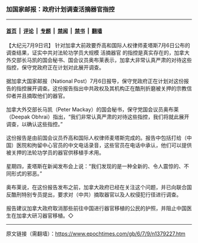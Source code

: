 ### 加国家邮报：政府计划调查活摘器官指控

---

#### [首页](../../../..?n1379227) &nbsp;|&nbsp; [评论](../../../../../epoch-comment?n1379227) &nbsp;|&nbsp; [专题](../../../../../epoch-special?n1379227) &nbsp;|&nbsp; [禁闻](../../../../../epoch-news?n1379227) &nbsp;|&nbsp; [禁书](../../../../../books?n1379227) &nbsp;|&nbsp; [翻墙](https://github.com/gfw-breaker/nogfw/blob/master/README.md?n1379227)


<div class="post_content" id="artbody" itemprop="articleBody">
 <!-- article content begin -->
 <p>
  【大纪元7月9日讯】 针对加拿大前政要乔高和国际人权律师麦塔斯7月6日公布的调查结果，证实中共对法轮功学员大规模
  <ok href="https://www.epochtimes.com/gb/tag/%E6%B4%BB%E6%91%98%E5%99%A8%E5%AE%98.html">
   活摘器官
  </ok>
  的指控是真实存在的，加拿大外交部长马凯的国会秘书、国会议员奥布莱表示，加拿大非常认真严肃的对待这些指控，保守党政府正在计划对此展开调查。
  <br/>
  <br/>
  据加拿大国家邮报（National Post）7月6日报导，保守党政府正在计划对这份报告的指控展开调查。这份报告指出中共政权及其机构正在酷刑折磨被关押的宗教信仰者并且摘取他们的器官。
  <br/>
  <br/>
  加拿大外交部长马凯（Peter Mackay）的国会秘书，保守党国会议员奥布莱（Deepak Obhrai）指出，“我们非常认真严肃的对待这些指控，我们将就此展开调查，以确认这些指控。”
  <br/>
  <br/>
  这份报告是由前国会议员乔高和国际人权律师麦塔斯完成的。报告中包括打给（中国）医院和拘留中心官员的中文电话录音，这些官员在电话中承认，他们可以提供被关押的法轮功学员的器官供移植手术用。
  <br/>
  <br/>
  星期四，麦塔斯在新闻发布会上说：“我们发现的是一种全新的、令人震惊的、不同形式的邪恶。”
  <br/>
  <br/>
  奥布莱说，在这份报告发布之前，加拿大政府已经在关注这个问题，并已向联合国反酷刑特别专员提出，要求对（中共）摘取器官以及人权侵犯行径进行调查。
  <br/>
  <br/>
  报告建议加拿大政府取消那些前往中国进行器官移植的公民的护照，并阻止中国医生在加拿大研习器官移植。◇
  <font color="#ffffff">
   (http://www.dajiyuan.com)
  </font>
 </p>
 <!-- article content end -->
 <div id="below_article_ad">
 </div>
</div>


---

原文链接（需翻墙）：https://www.epochtimes.com/gb/6/7/9/n1379227.htm